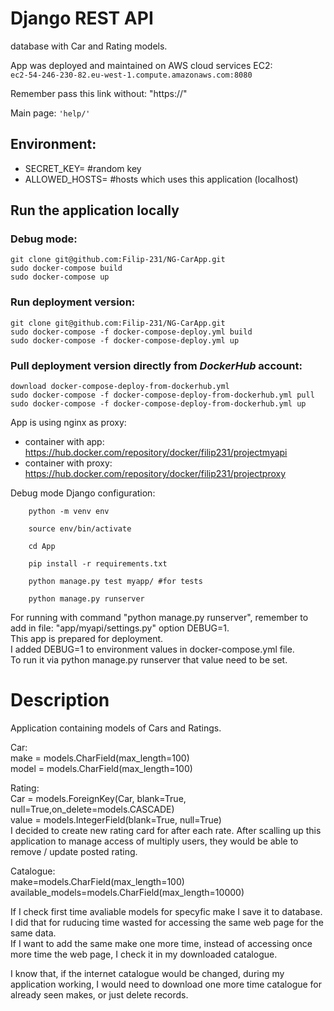 # Django REST API 
database with Car and Rating models.    

App was deployed and maintained on AWS cloud services EC2:  
	`ec2-54-246-230-82.eu-west-1.compute.amazonaws.com:8080`    

Remember pass this link without: "https://"  

Main page:  `'help/'`    

## Environment:
- SECRET_KEY= #random key  
- ALLOWED_HOSTS= #hosts which uses this application (localhost)  


## Run the application locally

### Debug mode:   
```
git clone git@github.com:Filip-231/NG-CarApp.git 
sudo docker-compose build  
sudo docker-compose up    
```


### Run deployment version:  
```
git clone git@github.com:Filip-231/NG-CarApp.git
sudo docker-compose -f docker-compose-deploy.yml build  
sudo docker-compose -f docker-compose-deploy.yml up  
```

### Pull deployment version directly from ***DockerHub*** account:  
```
download docker-compose-deploy-from-dockerhub.yml  
sudo docker-compose -f docker-compose-deploy-from-dockerhub.yml pull  
sudo docker-compose -f docker-compose-deploy-from-dockerhub.yml up  
```


App is using nginx as proxy:    
- container with app: https://hub.docker.com/repository/docker/filip231/projectmyapi  
- container with proxy: https://hub.docker.com/repository/docker/filip231/projectproxy    
  
Debug mode Django configuration:  
```
	python -m venv env

	source env/bin/activate

	cd App

	pip install -r requirements.txt

	python manage.py test myapp/ #for tests

	python manage.py runserver
```	
	

For running with command "python manage.py runserver", remember to add in file: "app/myapi/settings.py" option DEBUG=1.  
This app is prepared for deployment.   
I added DEBUG=1 to environment values in docker-compose.yml file.  
To run it via python manage.py runserver that value need to be set.  

# Description
Application containing models of Cars and Ratings.  

Car:  
    make = models.CharField(max_length=100)  
    model = models.CharField(max_length=100)  
  
Rating:  
    Car = models.ForeignKey(Car, blank=True, null=True,on_delete=models.CASCADE)  
    value = models.IntegerField(blank=True, null=True)  
I decided to create new rating card for after each rate.
After scalling up this application to manage access of multiply users, they would be able to remove / update posted rating.    

Catalogue:  
    make=models.CharField(max_length=100)  
    available_models=models.CharField(max_length=10000)  

If I check first time avaliable models for specyfic make I save it to database.   
I did that for ruducing time wasted for accessing the same web page for the same data.  
If I want to add the same make one more time, instead of accessing once more time the web page, I check it in my downloaded catalogue.  

I know that, if the internet catalogue would be changed, during my application working, I would need to download one more time catalogue for already seen makes, or just delete records.  













